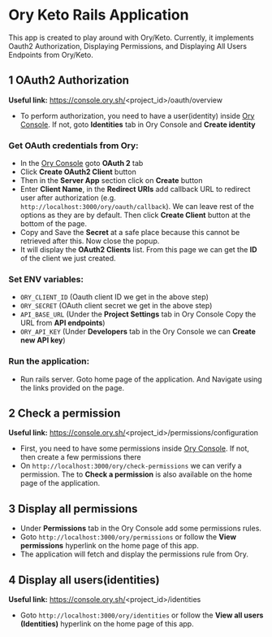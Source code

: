 # Ory Keto Rails Application

This app is created to play around with Ory/Keto. Currently, it implements Oauth2 Authorization, Displaying Permissions, and Displaying All Users Endpoints from Ory/Keto.

## 1 OAuth2 Authorization
**Useful link:** https://console.ory.sh/<project_id>/oauth/overview
- To perform authorization, you need to have a user(identity) inside [Ory Console](https://console.ory.sh/). If not, goto **Identities** tab in Ory Console and **Create identity**
### Get OAuth credentials from Ory:
-  In the [Ory Console](https://console.ory.sh/) goto **OAuth 2** tab
- Click **Create OAuth2 Client** button
- Then in the **Server App** section click on **Create** button
- Enter **Client Name**, in the **Redirect URIs** add callback URL to redirect user after authorization (e.g.  `http://localhost:3000/ory/oauth/callback`). We can leave rest of the options as they are by default. Then click **Create Client** button at the bottom of the page.
- Copy and Save the **Secret** at a safe place because this cannot be retrieved after this. Now close the popup.
- It will display the **OAuth2 Clients** list. From this page we can get the **ID** of the client we just created.
### Set ENV variables:

-	`ORY_CLIENT_ID` (Oauth client ID we get in the above step)
-	`ORY_SECRET` (OAuth client secret we get in the above step)
-	`API_BASE_URL` (Under the **Project Settings** tab in Ory Console Copy the URL from **API endpoints**)
-	`ORY_API_KEY` (Under **Developers** tab in the Ory Console we can **Create new API key**)

### Run the application:
-	Run rails server. Goto home page of the application. And Navigate using the links provided on the page.

## 2 Check a permission
**Useful link:** https://console.ory.sh/<project_id>/permissions/configuration
- First, you need to have some permissions inside [Ory Console](https://console.ory.sh/). If not, then create a few permissions there
-  On `http://localhost:3000/ory/check-permissions` we can verify a permission. The to **Check a permission** is also available on the home page of the application.

## 3 Display all permissions
-  Under **Permissions** tab in the Ory Console add some permissions rules.
-  Goto `http://localhost:3000/ory/permissions` or follow the **View permissions** hyperlink on the home page of this app.
-  The application will fetch and display the permissions rule from Ory.

## 4 Display all users(identities)
**Useful link:** https://console.ory.sh/<project_id>/identities
-  Goto `http://localhost:3000/ory/identities` or follow the **View all users (Identities)** hyperlink on the home page of this app.
